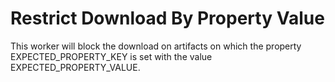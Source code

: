 # Restrict Download By Property Value

This worker will block the download on artifacts on which the property EXPECTED_PROPERTY_KEY is set with the value EXPECTED_PROPERTY_VALUE.

